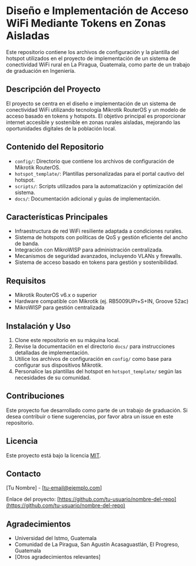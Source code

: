 # Diseño e Implementación de Acceso WiFi Mediante Tokens en Zonas Aisladas

Este repositorio contiene los archivos de configuración y la plantilla del hotspot utilizados en el proyecto de implementación de un sistema de conectividad WiFi rural en La Piragua, Guatemala, como parte de un trabajo de graduación en Ingeniería.

## Descripción del Proyecto

El proyecto se centra en el diseño e implementación de un sistema de conectividad WiFi utilizando tecnología Mikrotik RouterOS y un modelo de acceso basado en tokens y hotspots. El objetivo principal es proporcionar internet accesible y sostenible en zonas rurales aisladas, mejorando las oportunidades digitales de la población local.

## Contenido del Repositorio

- `config/`: Directorio que contiene los archivos de configuración de Mikrotik RouterOS.
- `hotspot_template/`: Plantillas personalizadas para el portal cautivo del hotspot.
- `scripts/`: Scripts utilizados para la automatización y optimización del sistema.
- `docs/`: Documentación adicional y guías de implementación.

## Características Principales

- Infraestructura de red WiFi resiliente adaptada a condiciones rurales.
- Sistema de hotspots con políticas de QoS y gestión eficiente del ancho de banda.
- Integración con MikroWISP para administración centralizada.
- Mecanismos de seguridad avanzados, incluyendo VLANs y firewalls.
- Sistema de acceso basado en tokens para gestión y sostenibilidad.

## Requisitos

- Mikrotik RouterOS v6.x o superior
- Hardware compatible con Mikrotik (ej. RB5009UPr+S+IN, Groove 52ac)
- MikroWISP para gestión centralizada

## Instalación y Uso

1. Clone este repositorio en su máquina local.
2. Revise la documentación en el directorio `docs/` para instrucciones detalladas de implementación.
3. Utilice los archivos de configuración en `config/` como base para configurar sus dispositivos Mikrotik.
4. Personalice las plantillas del hotspot en `hotspot_template/` según las necesidades de su comunidad.

## Contribuciones

Este proyecto fue desarrollado como parte de un trabajo de graduación. Si desea contribuir o tiene sugerencias, por favor abra un issue en este repositorio.

## Licencia

Este proyecto está bajo la licencia [MIT](LICENSE).

## Contacto

[Tu Nombre] - [tu-email@ejemplo.com]

Enlace del proyecto: [https://github.com/tu-usuario/nombre-del-repo](https://github.com/tu-usuario/nombre-del-repo)

## Agradecimientos

- Universidad del Istmo, Guatemala
- Comunidad de La Piragua, San Agustín Acasaguastlán, El Progreso, Guatemala
- [Otros agradecimientos relevantes]
